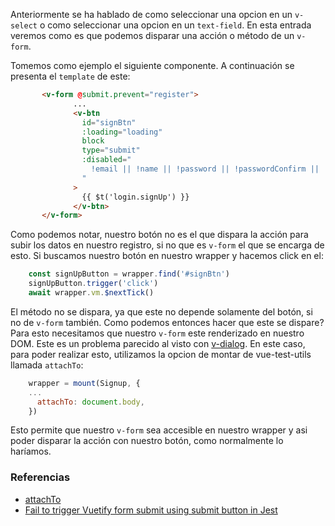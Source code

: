 Anteriormente se ha hablado de como seleccionar una opcion en un `v-select` o como seleccionar una opcion en un `text-field`. En esta entrada veremos como es que podemos disparar una acción o método de un `v-form`. 

Tomemos como ejemplo el siguiente componente. A continuación se presenta el `template` de este:

```html
       <v-form @submit.prevent="register">
              ...
              <v-btn
                id="signBtn"
                :loading="loading"
                block
                type="submit"
                :disabled="
                  !email || !name || !password || !passwordConfirm || !terms
                "
              >
                {{ $t('login.signUp') }}
              </v-btn>
       </v-form>
```

Como podemos notar, nuestro botón no es el que dispara la acción para subir los datos en nuestro registro, si no que es `v-form` el que se encarga de esto. Si buscamos nuestro botón en nuestro wrapper y hacemos click en el:

```javascript
    const signUpButton = wrapper.find('#signBtn')
    signUpButton.trigger('click')
    await wrapper.vm.$nextTick()
```

El método no se dispara, ya que este no depende solamente del botón, si no de `v-form` también. Como podemos entonces hacer que este se dispare? Para esto necesitamos que nuestro `v-form` este renderizado en nuestro DOM. Este es un problema parecido al visto con [v-dialog](https://gitlab.com/oscity/vpress/talaria-front-end/-/wikis/Vuetify/Test-para-un-v-dialog). En este caso, para poder realizar esto, utilizamos la opcion de montar de vue-test-utils llamada `attachTo`:

```javascript
    wrapper = mount(Signup, {
    ...
      attachTo: document.body,
    })
```

Esto permite que nuestro `v-form` sea accesible en nuestro wrapper y asi poder disparar la acción con nuestro botón, como normalmente lo haríamos. 

### Referencias
- [attachTo](https://vue-test-utils.vuejs.org/api/options.html#attachto)
- [Fail to trigger Vuetify form submit using submit button in Jest](https://stackoverflow.com/questions/60685233/fail-to-trigger-vuetify-form-submit-using-submit-button-in-jest)